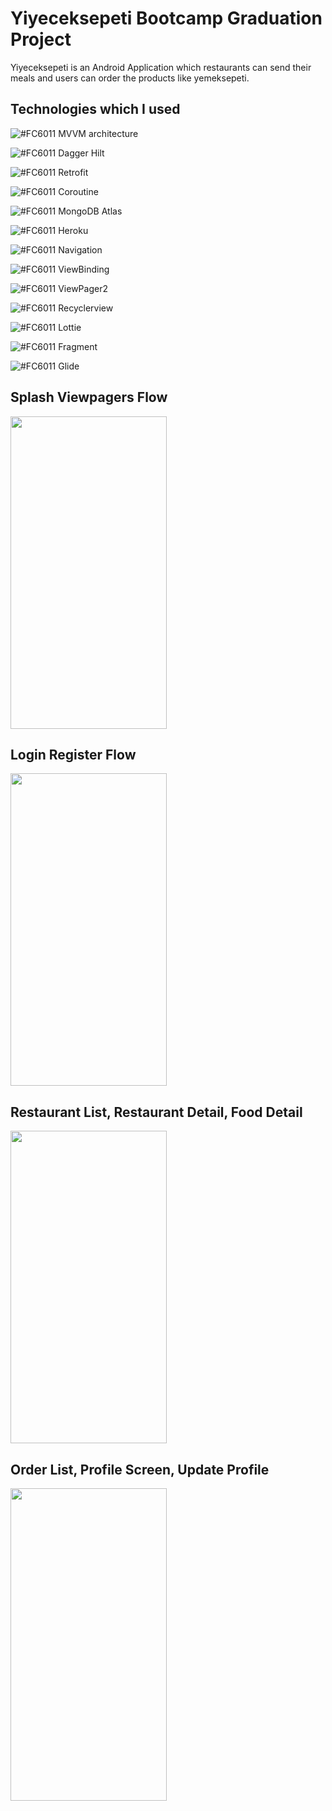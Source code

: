 # Yiyeceksepeti Bootcamp Graduation Project
Yiyeceksepeti is an Android Application which restaurants can send their meals and users can order the products like yemeksepeti.

## Technologies which I used

![#FC6011](https://via.placeholder.com/15/FC6011/000000?text=+) MVVM architecture

![#FC6011](https://via.placeholder.com/15/FC6011/000000?text=+) Dagger Hilt

![#FC6011](https://via.placeholder.com/15/FC6011/000000?text=+) Retrofit

![#FC6011](https://via.placeholder.com/15/FC6011/000000?text=+) Coroutine

![#FC6011](https://via.placeholder.com/15/FC6011/000000?text=+) MongoDB Atlas

![#FC6011](https://via.placeholder.com/15/FC6011/000000?text=+) Heroku

![#FC6011](https://via.placeholder.com/15/FC6011/000000?text=+) Navigation

![#FC6011](https://via.placeholder.com/15/FC6011/000000?text=+) ViewBinding

![#FC6011](https://via.placeholder.com/15/FC6011/000000?text=+) ViewPager2

![#FC6011](https://via.placeholder.com/15/FC6011/000000?text=+) Recyclerview

![#FC6011](https://via.placeholder.com/15/FC6011/000000?text=+) Lottie

![#FC6011](https://via.placeholder.com/15/FC6011/000000?text=+) Fragment

![#FC6011](https://via.placeholder.com/15/FC6011/000000?text=+) Glide

## Splash Viewpagers Flow

<img src="https://user-images.githubusercontent.com/52356960/130366237-ead37215-0c5c-4a3e-b160-c8ef1e85cf17.gif" width="250" height="500" />

## Login Register Flow

<img src="https://user-images.githubusercontent.com/52356960/130366293-ce664fb8-6f72-42c0-869a-6589fbb54117.gif" width="250" height="500" />

## Restaurant List, Restaurant Detail, Food Detail

<img src="https://user-images.githubusercontent.com/52356960/130366413-2c57b6a6-4c49-48e1-8b5c-b00f3c2ba9ea.gif" width="250" height="500" />

## Order List, Profile Screen, Update Profile

<img src="https://user-images.githubusercontent.com/52356960/130366477-c2b54503-19a4-4c56-94ec-f0b60c00a8ac.gif" width="250" height="500" />



